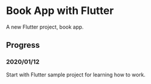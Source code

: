# Book App with Flutter

A new Flutter project, book app.

## Progress

### 2020/01/12
Start with Flutter sample project for learning how to work.
